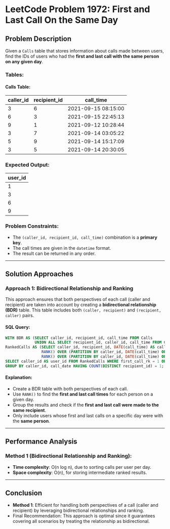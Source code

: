 # LeetCode Problem 1972: First and Last Call On the Same Day

## Problem Description
Given a `Calls` table that stores information about calls made between users, find the IDs of users who had the **first and last call with the same person on any given day**.

### Tables:

#### Calls Table:

| caller_id | recipient_id | call_time           |
|----------|--------------|---------------------|
| 3        | 6            | 2021-09-15 08:15:00  |
| 6        | 3            | 2021-09-15 22:45:13  |
| 9        | 1            | 2021-09-12 10:28:44  |
| 3        | 7            | 2021-09-14 03:05:22  |
| 5        | 9            | 2021-09-14 15:17:09  |
| 3        | 5            | 2021-09-14 20:30:05  |

### Expected Output:

| user_id |
|--------|
| 1      |
| 3      |
| 6      |
| 9      |

### Problem Constraints:
- The `(caller_id, recipient_id, call_time)` combination is a **primary key**.
- The call times are given in the `datetime` format.
- The result can be returned in any order.

---

## Solution Approaches

### Approach 1: Bidirectional Relationship and Ranking
This approach ensures that both perspectives of each call (caller and recipient) are taken into account by creating a **bidirectional relationship (BDR)** table. This table includes both `(caller, recipient)` and `(recipient, caller)` pairs.

#### SQL Query:
```sql
WITH BDR AS (SELECT caller_id, recipient_id, call_time FROM Calls 
             UNION ALL SELECT recipient_id, caller_id, call_time FROM Calls),
RankedCalls AS (SELECT caller_id, recipient_id, DATE(call_time) AS call_date,
                RANK() OVER (PARTITION BY caller_id, DATE(call_time) ORDER BY call_time) AS first_call_rk,
                RANK() OVER (PARTITION BY caller_id, DATE(call_time) ORDER BY call_time DESC) AS last_call_rk FROM BDR)
SELECT caller_id AS user_id FROM RankedCalls WHERE first_call_rk = 1 OR last_call_rk = 1 
GROUP BY caller_id, call_date HAVING COUNT(DISTINCT recipient_id) = 1;
```

#### Explanation:
- Create a BDR table with both perspectives of each call.
- Use `RANK()` to find the **first and last call times** for each person on a given day.
- Group the results and check if the **first and last call were made to the same recipient**.
- Only include users whose first and last calls on a specific day were with the **same person**.

---

## Performance Analysis

### Method 1 (Bidirectional Relationship and Ranking):
- **Time complexity**: O(n log n), due to sorting calls per user per day.
- **Space complexity**: O(n), for storing intermediate ranked results.

---

## Conclusion
- **Method 1**: Efficient for handling both perspectives of a call (caller and recipient) by leveraging bidirectional relationships and ranking.
- Final Recommendation: This approach is optimal since it guarantees covering all scenarios by treating the relationship as bidirectional.
